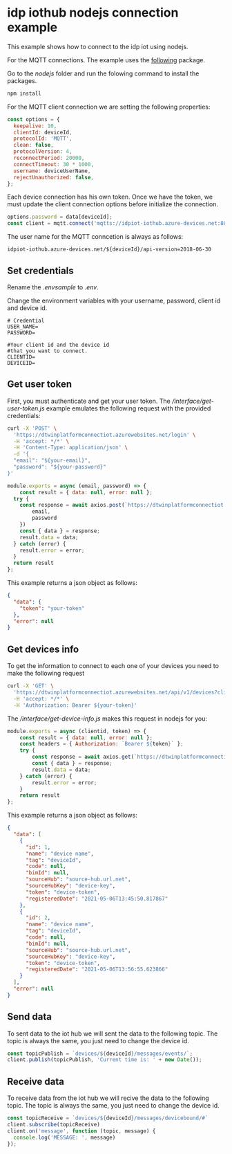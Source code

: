 # idp iothub nodejs connection example

This example shows how to connect to the idp iot using nodejs.

For the MQTT connections. The example uses the [following](https://github.com/mqttjs/MQTT.js#readme) package.

Go to the *nodejs* folder and run the folowing command to install the packages.

```zsh
npm install
```

For the MQTT client connection we are setting the following properties:

```js
const options = {
  keepalive: 10,
  clientId: deviceId,
  protocolId: 'MQTT',
  clean: false,
  protocolVersion: 4,
  reconnectPeriod: 20000,
  connectTimeout: 30 * 1000,
  username: deviceUserName,
  rejectUnauthorized: false,
};
```

Each device connection has his own token. Once we have the token, we must update the client connection options before initialize the connection.

```js
options.password = data[deviceId];
const client = mqtt.connect('mqtts://idpiot-iothub.azure-devices.net:8883', options)
```

The user name for the MQTT conncetion is always as follows:

```
idpiot-iothub.azure-devices.net/${deviceId}/api-version=2018-06-30
```

## Set credentials

Rename the *.envsample* to *.env*.

Change the environment variables with your username, password, client id and device id.

```
# Credential
USER_NAME=
PASSWORD=

#Your client id and the device id
#that you want to connect.
CLIENTID=
DEVICEID=
```

## Get user token

First, you must authenticate and get your user token. The */interface/get-user-token.js* example emulates the following request with the provided credentials:

```zsh
curl -X 'POST' \
  'https://dtwinplatformconnectiot.azurewebsites.net/login' \
  -H 'accept: */*' \
  -H 'Content-Type: application/json' \
  -d '{
  "email": "${your-email}",
  "password": "${your-password}"
}'
```

```js
module.exports = async (email, password) => {
    const result = { data: null, error: null };
  try {
    const response = await axios.post(`https://dtwinplatformconnectiot.azurewebsites.net/login`, {
        email,
        password
    })
    const { data } = response;
    result.data = data;
  } catch (error) {
    result.error = error;
  }
  return result 
};
```

This example returns a json object as follows:

```json
{
  "data": {
    "token": "your-token"
  },
  "error": null
}
```

## Get devices info

To get the information to connect to each one of your devices you need to make the following request

```zsh
curl -X 'GET' \
  'https://dtwinplatformconnectiot.azurewebsites.net/api/v1/devices?clientid=${your-clientID}' \
  -H 'accept: */*' \
  -H 'Authorization: Bearer ${your-token}'
```

The */interface/get-device-info.js* makes this request in nodejs for you:

```js
module.exports = async (clientid, token) => {
    const result = { data: null, error: null };
    const headers = { Authorization: `Bearer ${token}` };
    try {
        const response = await axios.get(`https://dtwinplatformconnectiot.azurewebsites.net/api/v1/devices?clientid=${clientid}`, { headers })
        const { data } = response;
        result.data = data;
    } catch (error) {
        result.error = error;
    }
    return result 
};
```

This example returns a json object as follows:

```json
{
  "data": [
    {
      "id": 1,
      "name": "device name",
      "tag": "deviceId",
      "code": null,
      "bimId": null,
      "sourceHub": "source-hub.url.net",
      "sourceHubKey": "device-key",
      "token": "device-token",
      "registeredDate": "2021-05-06T13:45:50.817867"
    },
    {
      "id": 2,
      "name": "device name",
      "tag": "deviceId",
      "code": null,
      "bimId": null,
      "sourceHub": "source-hub.url.net",
      "sourceHubKey": "device-key",
      "token": "device-token",
      "registeredDate": "2021-05-06T13:56:55.623866"
    }
  ],
  "error": null
}
```

## Send data

To sent data to the iot hub we will sent the data to the following topic. The topic is always the same, you just need to change the device id.

```js
const topicPublish = `devices/${deviceId}/messages/events/`;
client.publish(topicPublish, 'Current time is: ' + new Date());
```

## Receive data

To receive data from the iot hub we will recive the data to the following topic. The topic is always the same, you just need to change the device id.

```js
const topicReceive = `devices/${deviceId}/messages/devicebound/#`
client.subscribe(topicReceive)
client.on('message', function (topic, message) {
  console.log('MESSAGE: ', message)
});
```





